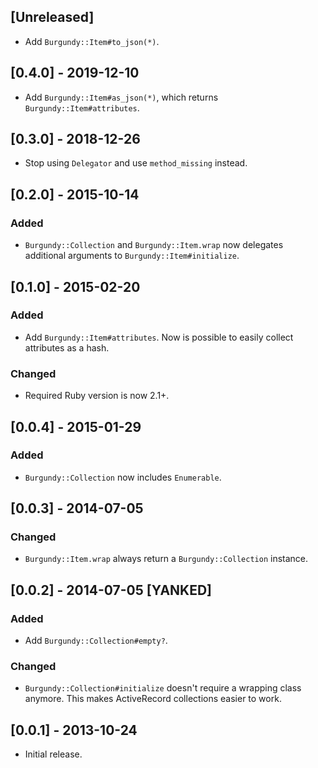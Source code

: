 ## [Unreleased]

- Add `Burgundy::Item#to_json(*)`.

## [0.4.0] - 2019-12-10

- Add `Burgundy::Item#as_json(*)`, which returns `Burgundy::Item#attributes`.

## [0.3.0] - 2018-12-26

- Stop using `Delegator` and use `method_missing` instead.

## [0.2.0] - 2015-10-14

### Added

- `Burgundy::Collection` and `Burgundy::Item.wrap` now delegates additional arguments to `Burgundy::Item#initialize`.

## [0.1.0] - 2015-02-20

### Added

- Add `Burgundy::Item#attributes`. Now is possible to easily collect attributes as a hash.

### Changed

- Required Ruby version is now 2.1+.

## [0.0.4] - 2015-01-29

### Added

- `Burgundy::Collection` now includes `Enumerable`.

## [0.0.3] - 2014-07-05

### Changed

- `Burgundy::Item.wrap` always return a `Burgundy::Collection` instance.

## [0.0.2] - 2014-07-05 [YANKED]

### Added

- Add `Burgundy::Collection#empty?`.

### Changed

- `Burgundy::Collection#initialize` doesn't require a wrapping class anymore. This makes ActiveRecord collections easier to work.

## [0.0.1] - 2013-10-24

- Initial release.
